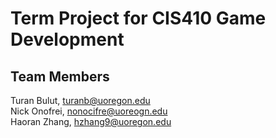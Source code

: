 # Term Project for CIS410 Game Development
## **Team Members**
Turan Bulut,  turanb@uoregon.edu  
Nick Onofrei, nonocifre@uoreogn.edu  
Haoran Zhang, hzhang9@uoregon.edu
